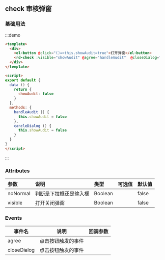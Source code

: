 ## check 审核弹窗

### 基础用法

:::demo

```html
<template>
  <div>
    <el-button @click="()=>this.showAudit=true">打开弹窗</el-button>
    <rd-check :visible="showAudit" @agree="handleAudit"  @closeDialog="cancleDialog"/>
  </div>
</template>

<script>
export default {
  data () {
    return {
      showAudit: false
    }
  },
  methods: {
    handleAudit () {
      this.showAudit = false
    },
    cancleDialog () {
      this.showAudit = false
    }
  }
}
</script>
```

:::


### Attributes

| 参数  | 说明  | 类型  | 可选值  | 默认值  |
|:----------|:----------|:----------|:----------|:----------|
| noNormal    | 判断是下拉框还是输入框    | Boolean    |     | false    |
| visible    | 打开关闭弹窗    | Boolean    |     | false    |

### Events

| 事件名 | 说明               | 回调参数 |
| ------ | ------------------ | -------- |
| agree  | 点击按钮触发的事件 |  |
| closeDialog  | 点击按钮触发的事件 |  |